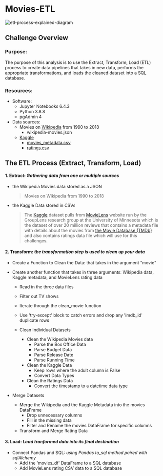 # Movies-ETL
![etl-process-explained-diagram](https://user-images.githubusercontent.com/89308251/159180166-2d3c9706-1d52-490c-b794-4e6386e7cbbc.png)


## Challenge Overview

### Purpose:

The purpose of this analysis is to use the Extract, Transform, Load (ETL) process to create data pipelines that takes in new data, performs the appropriate transformations, and loads the cleaned dataset into a SQL database.
   

### Resources:
- Software: 
    - Jupyter Notebooks 6.4.3
    - Python 3.8.8 
    - pgAdmin 4
- Data sources:  
    - Movies on [Wikipedia](https://en.wikipedia.org/wiki/Lists_of_films) from 1990 to 2018
      - wikipedia-movies.json
    - [Kaggle](https://www.kaggle.com/rounakbanik/the-movies-dataset) 
      - [movies_metadata.csv](https://github.com/SYDsCorner/Movies-ETL/blob/main/Resources/movies_metadata.csv) 
      - [ratings.csv](https://www.kaggle.com/rounakbanik/the-movies-dataset?select=ratings.csv)

  
## The ETL Process (Extract, Transform, Load)

#### 1. Extract:  _Gathering data from one or multiple sources_ 

- the Wikipedia Movies data stored as a JSON 
    > Movies on Wikipedia from 1990 to 2018
- the Kaggle Data stored in CSVs 
    > The [Kaggle](https://www.kaggle.com/rounakbanik/the-movies-dataset) dataset pulls from [MovieLens](https://grouplens.org/datasets/movielens/) website run by the GroupLens       research group at the University of Minnesota which is the dataset of over 20 million reviews that contains a metadata file with details about the movies from 
      [the Movie Database (TMDb)](https://www.themoviedb.org/) and also contains ratings data file which will use for this challenges.


#### 2. Transform: _the transformation step is used to clean up your data_
  - Create a Function to Clean the Data: that takes in the argument "movie"
  - Create another function that takes in three arguments: Wikipedia data, Kaggle metadata, and MovieLens rating data
    - Read in the three data files
    - Filter out TV shows
    - Iterate through the clean_movie function
    - Use 'try-except' block to catch errors and drop any 'imdb_id' duplicate rows


    - Clean Individual Datasets
      - Clean the Wikipedia Movies data
        - Parse the Box Office Data 
        - Parse Budget Data 
        - Parse Release Date 
        - Parse Running Time 
      - Clean the Kaggle Data
        - Keep rows where the adult column is False
        - Convert Data Types
      - Clean the Ratings Data
        - Convert the timestamp to a datetime data type

- Merge Datasets
    - Merge the Wikipedia and the Kaggle Metadata into the movies DataFrame
      - Drop unnecessary columns
      - Fill in the missing data
      - Filter and Rename the movies DataFrame for specific columns
    - Transform and Merge Rating Data

#### 3. Load: _Load tranformed data into its final destination_ 
- Connect Pandas and SQL: _using Pandas to_sql method paired with sqlAlchemy_
 	- Add the 'movies_df' DataFrame to a SQL database
 	- Add MovieLens rating CSV data to a SQL database


 

